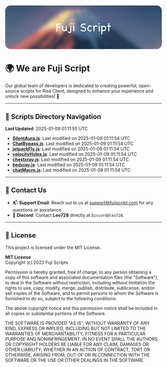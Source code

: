 ![Banner](.github/b.webp)

# 🌍 **We are Fuji Script**

Our global team of developers is dedicated to creating powerful, open-source scripts for Rise Client, designed to enhance your experience and unlock new possibilities! 🌟

---
<!-- SCRIPTS_NAVIGATION_START -->
## 📂 **Scripts Directory Navigation**

**Last Updated**: 2025-01-09 01:11:55 UTC

- **[SilentAura.js](scripts/SilentAura.js)**: Last modified on 2025-01-09 01:11:54 UTC
- **[ChatBypass.js](scripts/ChatBypass.js)**: Last modified on 2025-01-09 01:11:54 UTC
- **[jetpackFly.js](scripts/jetpackFly.js)**: Last modified on 2025-01-09 01:11:54 UTC
- **[velocityHylex.js](scripts/velocityHylex.js)**: Last modified on 2025-01-09 01:11:54 UTC
- **[chestxray.js](scripts/chestxray.js)**: Last modified on 2025-01-09 01:11:54 UTC
- **[bedxray.js](scripts/bedxray.js)**: Last modified on 2025-01-09 01:11:54 UTC
- **[chatMacro.js](scripts/chatMacro.js)**: Last modified on 2025-01-09 01:11:54 UTC

<!-- SCRIPTS_NAVIGATION_END -->

---

## 💬 **Contact Us**  
- 📬 **Support Email**: Reach out to us at [support@fujiscript.com](mailto:support@fujiscript.com) for any questions or assistance.  
- 💬 **Discord**: Contact **Leo728** directly at `Discord@leo728`.

---

## 📜 **License**

This project is licensed under the MIT License.  

**MIT License**  
Copyright (c) 2023 Fuji Scripts  

Permission is hereby granted, free of charge, to any person obtaining a copy of this software and associated documentation files (the "Software"), to deal in the Software without restriction, including without limitation the rights to use, copy, modify, merge, publish, distribute, sublicense, and/or sell copies of the Software, and to permit persons to whom the Software is furnished to do so, subject to the following conditions:  

The above copyright notice and this permission notice shall be included in all copies or substantial portions of the Software.  

THE SOFTWARE IS PROVIDED "AS IS", WITHOUT WARRANTY OF ANY KIND, EXPRESS OR IMPLIED, INCLUDING BUT NOT LIMITED TO THE WARRANTIES OF MERCHANTABILITY, FITNESS FOR A PARTICULAR PURPOSE AND NONINFRINGEMENT. IN NO EVENT SHALL THE AUTHORS OR COPYRIGHT HOLDERS BE LIABLE FOR ANY CLAIM, DAMAGES OR OTHER LIABILITY, WHETHER IN AN ACTION OF CONTRACT, TORT OR OTHERWISE, ARISING FROM, OUT OF OR IN CONNECTION WITH THE SOFTWARE OR THE USE OR OTHER DEALINGS IN THE SOFTWARE.  
